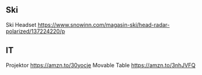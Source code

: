 ## Ski

Ski Headset
https://www.snowinn.com/magasin-ski/head-radar-polarized/137224220/p


## IT

Projektor
https://amzn.to/30yocje
Movable Table
https://amzn.to/3nhJVFQ
